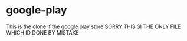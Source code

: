 # google-play
This is the clone lf the google play store 
SORRY THIS SI THE ONLY FILE WHICH ID DONE BY MISTAKE
